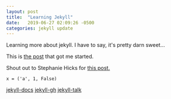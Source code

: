 ```yaml
---
layout: post
title:  "Learning Jekyll"
date:   2019-06-27 02:09:26 -0500
categories: jekyll update
---
```

Learning more about jekyll. I have to say, it's pretty darn sweet...

This is [the post](http://jmcglone.com/guides/github-pages/) that got me started.

Shout out to Stephanie Hicks for [this post.](http://www.stephaniehicks.com/githubPages_tutorial/pages/githubpages-jekyll.html)

```
x = ('a', 1, False)
```

[jekyll-docs](https://jekyllrb.com/docs/home)
[jekyll-gh](https://github.com/jekyll/jekyll)
[jekyll-talk](https://talk.jekyllrb.com/)
